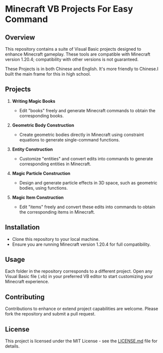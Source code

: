 # Minecraft VB Projects For Easy Command

## Overview
This repository contains a suite of Visual Basic projects designed to enhance Minecraft gameplay. These tools are compatible with Minecraft version 1.20.4; compatibility with other versions is not guaranteed.

These Projects is in both Chinese and English. It's more friendly to Chinese.I built the main frame for this in high school.

## Projects
1. **Writing Magic Books**
   - Edit "books" freely and generate Minecraft commands to obtain the corresponding books.

2. **Geometric Body Construction**
   - Create geometric bodies directly in Minecraft using constraint equations to generate single-command functions.

3. **Entity Construction**
   - Customize "entities" and convert edits into commands to generate corresponding entities in Minecraft.

4. **Magic Particle Construction**
   - Design and generate particle effects in 3D space, such as geometric bodies, using functions.

5. **Magic Item Construction**
   - Edit "items" freely and convert these edits into commands to obtain the corresponding items in Minecraft.

## Installation
- Clone this repository to your local machine.
- Ensure you are running Minecraft version 1.20.4 for full compatibility.

## Usage
Each folder in the repository corresponds to a different project. Open any Visual Basic file (.vb) in your preferred VB editor to start customizing your Minecraft experience.

## Contributing
Contributions to enhance or extend project capabilities are welcome. Please fork the repository and submit a pull request.

## License
This project is licensed under the MIT License - see the [LICENSE.md](LICENSE.md) file for details.
